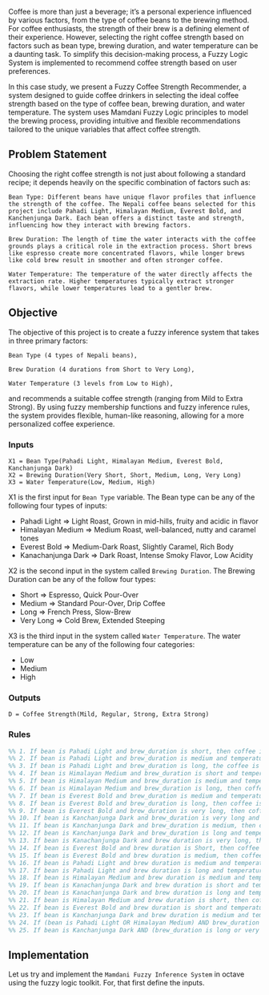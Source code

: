 Coffee is more than just a beverage; it’s a personal experience influenced by various factors, from the type of coffee beans to the brewing method. For coffee enthusiasts, the strength of their brew is a defining element of their experience. However, selecting the right coffee strength based on factors such as bean type, brewing duration, and water temperature can be a daunting task. To simplify this decision-making process, a Fuzzy Logic System is implemented to recommend coffee strength based on user preferences.

In this case study, we present a Fuzzy Coffee Strength Recommender, a system designed to guide coffee drinkers in selecting the ideal coffee strength based on the type of coffee bean, brewing duration, and water temperature. The system uses Mamdani Fuzzy Logic principles to model the brewing process, providing intuitive and flexible recommendations tailored to the unique variables that affect coffee strength.

## Problem Statement
Choosing the right coffee strength is not just about following a standard recipe; it depends heavily on the specific combination of factors such as:

    Bean Type: Different beans have unique flavor profiles that influence the strength of the coffee. The Nepali coffee beans selected for this project include Pahadi Light, Himalayan Medium, Everest Bold, and Kanchenjunga Dark. Each bean offers a distinct taste and strength, influencing how they interact with brewing factors.

    Brew Duration: The length of time the water interacts with the coffee grounds plays a critical role in the extraction process. Short brews like espresso create more concentrated flavors, while longer brews like cold brew result in smoother and often stronger coffee.

    Water Temperature: The temperature of the water directly affects the extraction rate. Higher temperatures typically extract stronger flavors, while lower temperatures lead to a gentler brew.

## Objective
The objective of this project is to create a fuzzy inference system that takes in three primary factors:

    Bean Type (4 types of Nepali beans),

    Brew Duration (4 durations from Short to Very Long),

    Water Temperature (3 levels from Low to High),

and recommends a suitable coffee strength (ranging from Mild to Extra Strong). By using fuzzy membership functions and fuzzy inference rules, the system provides flexible, human-like reasoning, allowing for a more personalized coffee experience.

### Inputs
```
X1 = Bean Type(Pahadi Light, Himalayan Medium, Everest Bold, Kanchanjunga Dark)
X2 = Brewing Duration(Very Short, Short, Medium, Long, Very Long)
X3 = Water Temperature(Low, Medium, High)
```

X1 is the first input for `Bean Type` variable. The Bean type can be any of the following four types of inputs:
- Pahadi Light => Light Roast, Grown in mid-hills, fruity and acidic in flavor 
- Himalayan Medium => Medium Roast, well-balanced, nutty and caramel tones
- Everest Bold => Medium-Dark Roast, Slightly Caramel, Rich Body
- Kanachanjunga Dark => Dark Roast, Intense Smoky Flavor, Low Acidity

X2 is the second input in the system called `Brewing Duration`. The Brewing Duration can be any of the follow four types:
- Short => Espresso, Quick Pour-Over
- Medium => Standard Pour-Over, Drip Coffee
- Long => French Press, Slow-Brew
- Very Long => Cold Brew, Extended Steeping

X3 is the third input in the system called `Water Temperature`. The water temperature can be any of the following four categories:
- Low
- Medium
- High

### Outputs
```
D = Coffee Strength(Mild, Regular, Strong, Extra Strong)
```

### Rules
```matlab
%% 1. If bean is Pahadi Light and brew_duration is short, then coffee is mild. %%
%% 2. If bean is Pahadi Light and brew_duration is medium and temperature is low, then coffee is regular. %%
%% 3. If bean is Pahadi Light and brew_duration is long, the coffee is strong. %%
%% 4. If bean is Himalayan Medium and brew_duration is short and temperature is high, then coffee is regular. %%
%% 5. If bean is Himalayan Medium and brew_duration is medium and temperature is medium, then coffee is strong. %%
%% 6. If bean is Himalayan Medium and brew_duration is long, then coffee is strong. %%
%% 7. If bean is Everest Bold and brew_duration is medium and temperature is high, then coffee is strong. %%
%% 8. If bean is Everest Bold and brew_duration is long, then coffee is extra strong. %%
%% 9. If bean is Everest Bold and brew_duration is very long, then coffee is extra strong. %%
%% 10. If bean is Kanchanjunga Dark and brew_duration is very long and temperature is high, then coffee is extra strong. %%
%% 11. If bean is Kanchanjunga Dark and brew_duration is medium, then coffee is strong. %%
%% 12. If bean is Kanchanjunga Dark and brew_duration is long and temperature is low, then coffee is strong. %%
%% 13. If bean is Kanachanjunga Dark and brew duration is very long, then coffee is extra strong. %%
%% 14. If bean is Everest Bold and brew duration is Short, then coffee is regular. %%
%% 15. If bean is Everest Bold and brew duration is medium, then coffee is strong. %%
%% 16. If bean is Pahadi Light and brew duration is medium and temperature is high, then coffee is strong. %%
%% 17. If bean is Pahadi Light and brew duration is long and temperature is low, then coffee is regular. %%
%% 18. If bean is Himalayan Medium and brew duration is medium and temperature is high, then coffee is strong. %%
%% 19. If bean is Kanachanjunga Dark and brew duration is short and temperature is low, then coffee is regular. %%
%% 20. If bean is Kanachanjunga Dark and brew duration is long and temperature is high, then coffee is extra strong. %%
%% 21. If bean is Himalayan Medium and brew duration is short, then coffee is mild. %%
%% 22. If bean is Everest Bold and brew duration is short and temperature is high, then coffee is strong. %%
%% 23. If bean is Kanchanjunga Dark and brew duration is medium and temperature is medium, then coffee is strong. %%
%% 24. If (bean is Pahadi Light OR Himalayan Medium) AND brew_duration is short AND temperature is high THEN coffee is regular. %%
%% 25. If bean is Kanchanjunga Dark AND (brew_duration is long or very long) AND temperature is medium THEN coffee is strong. %%
```

## Implementation
Let us try and implement the `Mamdani Fuzzy Inference System` in octave using the fuzzy logic toolkit. For, that first define the inputs. 
